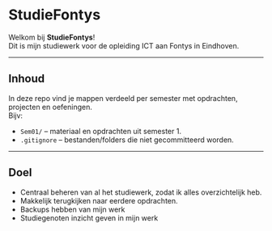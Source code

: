 # StudieFontys

Welkom bij **StudieFontys**!  
Dit is mijn studiewerk voor de opleiding ICT aan Fontys in Eindhoven.

---

## Inhoud

In deze repo vind je mappen verdeeld per semester met opdrachten, projecten en oefeningen.  
Bijv:  
- `Sem01/` – materiaal en opdrachten uit semester 1.  
- `.gitignore` – bestanden/folders die niet gecommitteerd worden.

---

## Doel

- Centraal beheren van al het studiewerk, zodat ik alles overzichtelijk heb.  
- Makkelijk terugkijken naar eerdere opdrachten.  
- Backups hebben van mijn werk
- Studiegenoten inzicht geven in mijn werk

